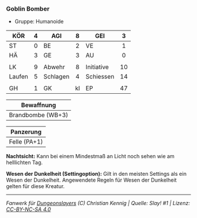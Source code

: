 ### Goblin Bomber

- Gruppe: Humanoide

| KÖR    |  4  | AGI      |  8  | GEI        |  3  |
| ------ | :-: | -------- | :-: | ---------- | :-: |
| ST     |  0  | BE       |  2  | VE         |  1  |
| HÄ     |  3  | GE       |  3  | AU         |  0  |
|        |     |          |     |            |     |
| LK     |  9  | Abwehr   |  8  | Initiative | 10  |
| Laufen |  5  | Schlagen |  4  | Schiessen  | 14  |
|        |     |          |     |            |     |
| GH     |  1  | GK       | kl  | EP         | 47  |

|    Bewaffnung     |
| :---------------: |
| Brandbombe (WB+3) |

|  Panzerung   |
| :----------: |
| Felle (PA+1) |

**Nachtsicht:** Kann bei einem Mindestmaß an Licht noch sehen wie am helllichten Tag.

**Wesen der Dunkelheit (Settingoption):** Gilt in den meisten Settings als ein Wesen der Dunkelheit. Angewendete Regeln für Wesen der Dunkelheit gelten für diese Kreatur.

---

_Fanwerk für [Dungeonslayers](https://www.dungeonslayers.net/) (C) Christian Kennig | Quelle: Slay! #1 | Lizenz: [CC-BY-NC-SA 4.0](https://creativecommons.org/licenses/by-nc-sa/4.0/deed.de)_
